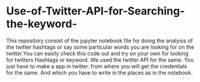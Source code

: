# Use-of-Twitter-API-for-Searching-the-keyword-
This repository consist of the jupyter notebook file for doing the analysis of the twitter hashtags or say some particular words you are looking for on the twitter.You can easily check this code out and try on your own for looking for twitters Hashtags or keyword. We used the twitter API for the same. You just have to make a app in twitter. from where you will get the credentials for the same. And which you have to write in the places as in the notebook.
